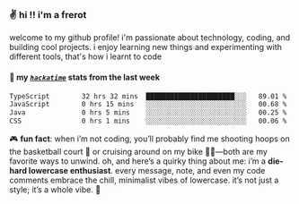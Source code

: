 ### ✌️ hi !! i'm a frerot

welcome to my github profile! i'm passionate about technology, coding, and
building cool projects. i enjoy learning new things and experimenting with
different tools, that's how i learnt to code

#### 📡 my [_`hackatime`_](https://waka.hackclub.com/) stats from the last week

<!--START_SECTION:waka-->

```txt
TypeScript        32 hrs 32 mins  ██████████████████████░░░   89.01 %
JavaScript        0 hrs 15 mins   ░░░░░░░░░░░░░░░░░░░░░░░░░   00.68 %
Java              0 hrs 5 mins    ░░░░░░░░░░░░░░░░░░░░░░░░░   00.25 %
CSS               0 hrs 1 mins    ░░░░░░░░░░░░░░░░░░░░░░░░░   00.06 %
```

<!--END_SECTION:waka-->

🎮 **fun fact**: when i’m not coding, you’ll probably find me shooting hoops on
the basketball court 🏀 or cruising around on my bike 🚴‍♂️—both are my favorite
ways to unwind. oh, and here’s a quirky thing about me: i’m a **die-hard
lowercase enthusiast**. every message, note, and even my code comments embrace
the chill, minimalist vibes of lowercase. it’s not just a style; it’s a whole
vibe. 🤘

